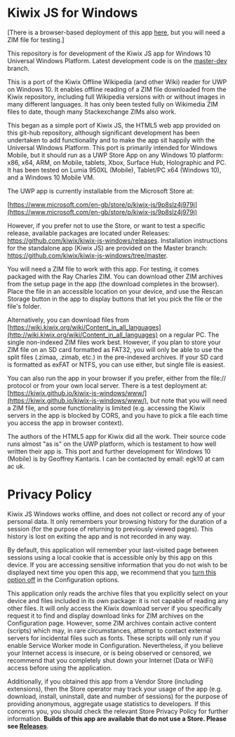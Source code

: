 # Kiwix JS for Windows

[There is a browser-based deployment of this app [here](https://kiwix.github.io/kiwix-js-windows/www/), 
but you will need a ZIM file for testing.]

This repository is for development of the Kiwix JS app for Windows 10 Universal Windows Platform.
Latest development code is on the [master-dev](https://github.com/kiwix/kiwix-js-windows/tree/master-dev/) branch.

This is a port of the Kiwix Offline Wikipedia (and other Wiki) reader for UWP on Windows 10.
It enables offline reading of a ZIM file downloaded from the Kiwix repository, including full
Wikipedia versions with or without images in many different languages. It has only been tested 
fully on Wikimedia ZIM files to date, though many Stackexchange ZIMs also work.

This began as a simple port of Kiwix JS, the HTML5 web app provided on this git-hub repository, although
significant development has been undertaken to add functionality and to make the app sit happily
with the Universal Windows Platform. This port is primarily intended for Windows Mobile, but it
should run as a UWP Store App on any Windows 10 platform: x86, x64, ARM, on Mobile, tablets, Xbox,
Surface Hub, Holographic and PC. It has been tested on Lumia 950XL (Mobile), Tablet/PC x64 
(Windows 10), and a Windows 10 Mobile VM.

The UWP app is currently installable from the Microsoft Store at:

[https://www.microsoft.com/en-gb/store/p/kiwix-js/9p8slz4j979j](https://www.microsoft.com/en-gb/store/p/kiwix-js/9p8slz4j979j)

However, if you prefer not to use the Store, or want to test a specific release, available packages are located under 
Releases: https://github.com/kiwix/kiwix-js-windows/releases. Installation instructions for the standalone app (Kiwix JS) 
are provided on the Master branch: https://github.com/kiwix/kiwix-js-windows/tree/master. 

You will need a ZIM file to work with this app. For testing, it comes packaged with the Ray Charles ZIM.
You can download other ZIM archives from the setup page in the app (the download completes in the browser).
Place the file in an accessible location on your device, and use the Rescan Storage button in the app to
display buttons that let you pick the file or the file's folder.

Alternatively, you can download files from [https://wiki.kiwix.org/wiki/Content_in_all_languages](http://wiki.kiwix.org/wiki/Content_in_all_languages) on a regular
PC. The single non-indexed ZIM files work best. However, if you plan to store your ZIM file on an SD card 
formatted as FAT32, you will only be able to use the split files (.zimaa, .zimab, etc.) in the pre-indexed
archives. If your SD card is formatted as exFAT or NTFS, you can use either, but single file is easiest.

You can also run the app in your browser if you prefer, either from the file:// protocol or from your own
local server. There is a test deployment at: [https://kiwix.github.io/kiwix-js-windows/www/](https://kiwix.github.io/kiwix-js-windows/www/), but note that
you will need a ZIM file, and some functionality is limited (e.g. accessing the Kiwix servers in the app
is blocked by CORS, and you have to pick a file each time you access the app in browser context).

The authors of the HTML5 app for Kiwix did all the work. Their source code runs almost "as is" on
the UWP platform, which is testament to how well written their app is. This port and further development 
for Windows 10 (Mobile) is by Geoffrey Kantaris. I can be contacted by email: egk10 at cam ac uk.

# Privacy Policy

Kiwix JS Windows works offline, and does not collect or record any of your personal data. It
only remembers your browsing history for the duration of a session (for the purpose of returning to previously
viewed pages). This history is lost on exiting the app and is not recorded in any way.                     

By default, this application will remember your last-visited page between sessions using a local cookie
that is accessible only by this app on this device. If you are accessing sensitive information that you do
not wish to be displayed next time you open this app, we recommend that you [turn this option off](file:///C:/Users/geoff/Source/Repos/kiwix-js-windows-wikimed/www/index.html#privacy) in the Configuration options.            

This application only reads the archive files that you explicitly select on your device and files included in
its own package: it is not capable of reading any other files. It will only access the Kiwix download server if
you specifically request it to find and display download links for ZIM archives on the Configuration page.
However, some ZIM archives contain active content (scripts) which may, in rare circumstances, attempt to
contact external servers for incidental files such as fonts. These scripts will only run if you enable Service
Worker mode in Configuration. Nevertheless, if you believe your Internet access is insecure, or is being
observed or censored, we recommend that you completely shut down your Internet (Data or WiFi) access before
using the application.                     

Additionally, if you obtained this app from a Vendor Store (including extensions), then the Store operator may
track your usage of the app (e.g. download, install, uninstall, date and number of sessions) for the purpose of
providing anonymous, aggregate usage statistics to developers. If this concerns you, you should check the
relevant Store Privacy Policy for further information. **Builds of this app are available that do not use a
Store. Please see [Releases](https://github.com/kiwix/kiwix-js-windows/releases)**. 
